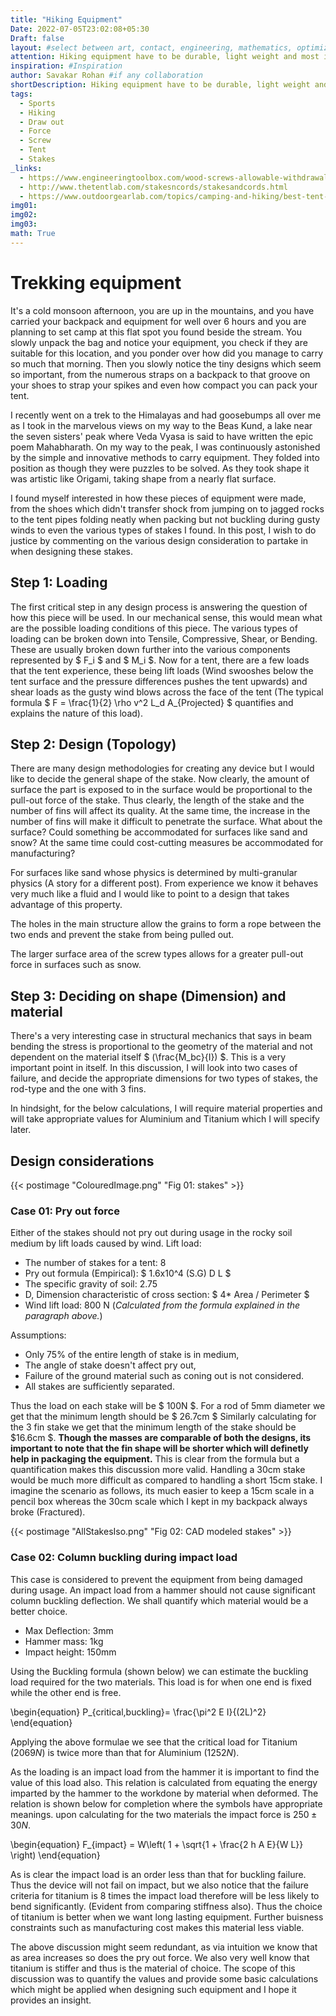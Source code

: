 ```yaml
---
title: "Hiking Equipment"
Date: 2022-07-05T23:02:08+05:30
Draft: false
layout: #select between art, contact, engineering, mathematics, optimization, sports
attention: Hiking equipment have to be durable, light weight and most importantly safe for the treachorous terrain and weather that nature has to offer us at the foot of  mountains. I do my best to explain calculations and design considerations in preparing tent stakes.
inspiration: #Inspiration
author: Savakar Rohan #if any collaboration
shortDescription: Hiking equipment have to be durable, light weight and most importantly safe for the treachorous terrain and weather that nature has to offer us at the foot of  mountains. I do my best to explain calculations and design considerations in preparing tent stakes.
tags:
  - Sports
  - Hiking
  - Draw out
  - Force
  - Screw
  - Tent
  - Stakes
_links:
  - https://www.engineeringtoolbox.com/wood-screws-allowable-withdrawal-load-d_1815.html
  - http://www.thetentlab.com/stakesncords/stakesandcords.html
  - https://www.outdoorgearlab.com/topics/camping-and-hiking/best-tent-stakes
img01:
img02:
img03:
math: True
---
```


# Trekking equipment

It's a cold monsoon afternoon, you are up in the mountains, and you have carried your backpack and equipment for well over 6 hours and you are planning to set camp at this flat spot you found beside the stream. You slowly unpack the bag and notice your equipment, you check if they are suitable for this location, and you ponder over how did you manage to carry so much that morning. Then you slowly notice the tiny designs which seem so important, from the numerous straps on a backpack to that groove on your shoes to strap your spikes and even how compact you can pack your tent.

I recently went on a trek to the Himalayas and had goosebumps all over me as I took in the marvelous views on my way to the Beas Kund, a lake near the seven sisters' peak where Veda Vyasa is said to have written the epic poem Mahabharath. On my way to the peak, I was continuously astonished by the simple and innovative methods to carry equipment. They folded into position as though they were puzzles to be solved. As they took shape it was artistic like Origami, taking shape from a nearly flat surface.

I found myself interested in how these pieces of equipment were made, from the shoes which didn't transfer shock from jumping on to jagged rocks to the tent pipes folding neatly when packing but not buckling during gusty winds to even the various types of stakes I found. In this post, I wish to do justice by commenting on the various design consideration to partake in when designing these stakes.

## Step 1: Loading

The first critical step in any design process is answering the question of how this piece will be used. In our mechanical sense, this would mean what are the possible loading conditions of this piece. The various types of loading can be broken down into Tensile, Compressive, Shear, or Bending. These are usually broken down further into the various components represented by $ F_i $ and $ M_i $. Now for a tent, there are a few loads that the tent experience, these being lift loads (Wind swooshes below the tent surface and the pressure differences pushes the tent upwards) and shear loads as the gusty wind blows across the face of the tent (The typical formula $ F = \frac{1}{2} \rho v^2 L_d A\_{Projected} $ quantifies and explains the nature of this load).

## Step 2: Design (Topology)

There are many design methodologies for creating any device but I would like to decide the general shape of the stake. Now clearly, the amount of surface the part is exposed to in the surface would be proportional to the pull-out force of the stake. Thus clearly, the length of the stake and the number of fins will affect its quality. At the same time, the increase in the number of fins will make it difficult to penetrate the surface. What about the surface? Could something be accommodated for surfaces like sand and snow? At the same time could cost-cutting measures be accommodated for manufacturing?

For surfaces like sand whose physics is determined by multi-granular physics (A story for a different post). From experience we know it behaves very much like a fluid and I would like to point to a design that takes advantage of this property.

The holes in the main structure allow the grains to form a rope between the two ends and prevent the stake from being pulled out.

The larger surface area of the screw types allows for a greater pull-out force in surfaces such as snow.

## Step 3: Deciding on shape (Dimension) and material

There's a very interesting case in structural mechanics that says in beam bending the stress is proportional to the geometry of the material and not dependent on the material itself $ \(\frac{M_bc}{I}\) $. This is a very important point in itself. In this discussion, I will look into two cases of failure, and decide the appropriate dimensions for two types of stakes, the rod-type and the one with 3 fins.

In hindsight, for the below calculations, I will require material properties and will take appropriate values for Aluminium and Titanium which I will specify later.

## Design considerations

{{< postimage "ColouredImage.png" "Fig 01: stakes" >}}

### Case 01: Pry out force

Either of the stakes should not pry out during usage in the rocky soil medium by lift loads caused by wind.
Lift load:

- The number of stakes for a tent: 8
- Pry out formula (Empirical): $ 1.6x10^4 (S.G) D L $
- The specific gravity of soil: 2.75
- D, Dimension characteristic of cross section: $ 4\* Area / Perimeter $
- Wind lift load: 800 N (_Calculated from the formula explained in the paragraph above._)

Assumptions:

- Only 75% of the entire length of stake is in medium,
- The angle of stake doesn't affect pry out,
- Failure of the ground material such as coning out is not considered.
- All stakes are sufficiently separated.

Thus the load on each stake will be $ 100N $. For a rod of 5mm diameter we get that the minimum length should be $ 26.7cm $ Similarly calculating for the 3 fin stake we get that the minimum length of the stake should be $16.6cm $. **Though the masses are comparable of both the designs, its important to note that the fin shape will be shorter which will definetly help in packaging the equipment.** This is clear from the formula but a quantification makes this discussion more valid. Handling a 30cm stake would be much more difficult as compared to handling a short 15cm stake. I imagine the scenario as follows, its much easier to keep a 15cm scale in a pencil box whereas the 30cm scale which I kept in my backpack always broke (Fractured).

{{< postimage "AllStakesIso.png" "Fig 02: CAD modeled stakes" >}}

### Case 02: Column buckling during impact load

This case is considered to prevent the equipment from being damaged during usage. An impact load from a hammer should not cause significant column buckling deflection. We shall quantify which material would be a better choice.

- Max Deflection: 3mm
- Hammer mass: 1kg
- Impact height: 150mm

Using the Buckling formula (shown below) we can estimate the buckling load required for the two materials. This load is for when one end is fixed while the other end is free.

\begin{equation}
P\_{critical,buckling}= \frac{\pi^2 E I}{(2L)^2}
\end{equation}

Applying the above formulae we see that the critical load for Titanium $(2069N)$ is twice more than that for Aluminium $(1252N)$.

As the loading is an impact load from the hammer it is important to find the value of this load also. This relation is calculated from equating the energy imparted by the hammer to the workdone by material when deformed. The relation is shown below for completion where the symbols have appropriate meanings. upon calculating for the two materials the impact force is $250 \pm 30 N$.

\begin{equation}
F\_{impact} = W\left( 1 + \sqrt{1 + \frac{2 h A E}{W L}} \right)
\end{equation}

As is clear the impact load is an order less than that for buckling failure. Thus the device will not fail on impact, but we also notice that the failure criteria for titanium is 8 times the impact load therefore will be less likely to bend significantly. (Evident from comparing stiffness also). Thus the choice of titanium is better when we want long lasting equipment. Further buisness constraints such as manufacturing cost makes this material less viable.

The above discussion might seem redundant, as via intuition we know that as area increases so does the pry out force. We also very well know that titanium is stiffer and thus is the material of choice. The scope of this discussion was to quantify the values and provide some basic calculations which might be applied when designing such equipment and I hope it provides an insight.
